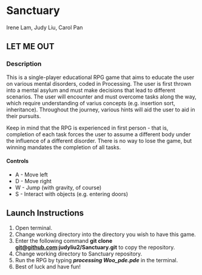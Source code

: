 # Sanctuary
Irene Lam, Judy Liu, Carol Pan

## LET ME OUT

### Description
This is a single-player educational RPG game that aims to educate the user on various mental disorders, coded in Processing. The user is first thrown into a mental asylum and must make decisions that lead to different scenarios. The user will encounter and must overcome tasks along the way, which require understanding of varius concepts (e.g. insertion sort, inheritance). Throughout the journey, various hints will aid the user to aid in their pursuits. 

Keep in mind that the RPG is experienced in first person - that is, completion of each task forces the user to assume a different body under the influence of a different disorder. There is no way to lose the game, but winning mandates the completion of all tasks.

#### Controls
- A - Move left
- D - Move right
- W - Jump (with gravity, of course)
- S - Interact with objects (e.g. entering doors)
 
## Launch Instructions
1. Open terminal.
2. Change working directory into the directory you wish to have this game.
3. Enter the following command **git clone git@github.com:judyliu2/Sanctuary.git** to copy the repository.
4. Change working directory to Sanctuary repository.
5. Run the RPG by typing  **_processing Woo_pde.pde_** in the terminal.
6. Best of luck and have fun!
